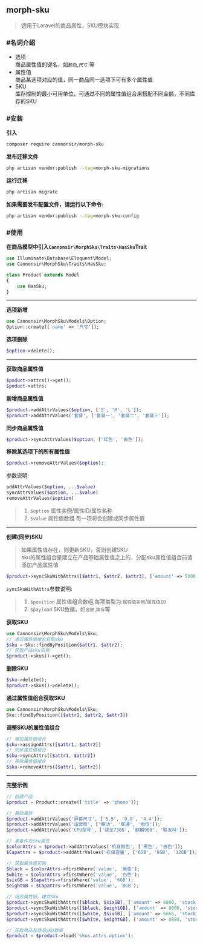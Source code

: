 ## morph-sku

> 适用于Laravel的商品属性，SKU模块实现

### #名词介绍

- 选项     
商品属性值的键名，如`颜色`,`尺寸` 等
- 属性值   
商品某选项对应的值，同一商品同一选项下可有多个属性值
- SKU   
库存控制的最小可用单位，可通过不同的属性值组合来搭配不同金额，不同库存的SKU

### #安装

**引入**

```bash
composer require cannonsir/morph-sku
```

**发布迁移文件**

```bash
php artisan vendor:publish --tag=morph-sku-migrations
```

**运行迁移**

```bash
php artisan migrate
```

**如果需要发布配置文件，请运行以下命令:**

```bash
php artisan vendor:publish --tag=morph-sku-config
```

### #使用

**在商品模型中引入`Cannonsir\MorphSku\Traits\HasSku`Trait**

```php
use Illuminate\Database\Eloquent\Model;
use Cannonsir\MorphSku\Traits\HasSku;

class Product extends Model
{
    use HasSku;
}
```

---

**选项新增**

```php
use Cannonsir\MorphSku\Models\Option;
Option::create(['name' => '尺寸']);
```

**选项删除**

```php
$option->delete();
```

---

**获取商品属性值**

```php
$poduct->attrs()->get();
$poduct->attrs;
```

**新增商品属性值**

```php
$product->addAttrValues($option, ['S', 'M', 'L']);
$product->addAttrValues('套餐', ['套餐一', '套餐二', '套餐三']);
```

**同步商品属性值**

```php
$product->syncAttrValues($option, ['红色', '白色']);
```

**移除某选项下的所有属性值**

```php
$product->removeAttrValues($option);
```

参数说明:
```php
addAttrValues($option, ...$value)
syncAttrValues($option, ...$value)
removeAttrValues($option)
```
> 1. `$option` 属性实例/属性ID/属性名称
> 2. `$value` 属性值数组 每一项将会创建或同步属性值

---

**创建(同步)SKU**

> 如果属性值存在，则更新SKU，否则创建SKU     
> sku的属性组合是建立在产品基础属性值之上的，分配sku属性值组合前请添加产品属性值

```php
$product->syncSkuWithAttrs([$attr1, $attr2, $attr3], ['amount' => 5000, 'stock' => 100]);
```
`syncSkuWithAttrs`参数说明:
> 1. `$position` 属性值组合数组,每项类型为:`属性值实例`/`属性值ID`
> 2. `$payload` SKU数据，如`金额`,`库存`等

**获取SKU**

```php
use Cannonsir\MorphSku\Models\Sku;
// 通过属性值组合获取sku
$sku = Sku::findByPosition($attr1, $attr2);
// 获取产品sku实例
$product->skus()->get();
```

**删除SKU**

```php
$sku->delete();
$product->skus()->delete();
```

**通过属性值组合获取SKU**

```php
use Cannonsir\MorphSku\Models\Sku;
Sku::findByPosition([$attr1, $attr2, $attr3])
```

**调整SKU的属性值组合**

```php
// 增加属性值组合
$sku->assignAttrs([$attr1, $attr2])
// 同步属性值组合
$sku->syncAttrs([$attr1, $attr2])
// 移除属性值组合
$sku->removeAttrs([$attr1, $attr2])
```

---

**完整示例**
```php
// 创建产品
$product = Product::create(['title' => 'phone']);

// 基础属性
$product->addAttrValues('屏幕尺寸', ['5.5', '9.9', '4.4']);
$product->addAttrValues('运营商', ['移动', '联通', '电信']);
$product->addAttrValues('CPU型号', ['骁龙730G', '麒麟960', '联发科']);

// 准备作为sku属性
$colorAttrs = $product->addAttrValues('机身颜色', ['黑色', '白色']);
$Capattrs = $product->addAttrValues('存储容量', ['6GB', '8GB', '12GB']);

// 获取属性值实例
$black = $colorAttrs->firstWhere('value', '黑色');
$white = $colorAttrs->firstWhere('value', '白色');
$sixGB = $Capattrs->firstWhere('value', '6GB');
$eightGB = $Capattrs->firstWhere('value', '8GB');

// 组合属性值，建立sku
$product->syncSkuWithAttrs([$black, $sixGB], ['amount' => 6000, 'stock' => 100]);
$product->syncSkuWithAttrs([$black, $eightGB], ['amount' => 8000, 'stock' => 100]);
$product->syncSkuWithAttrs([$white, $sixGB], ['amount' => 6666, 'stock' => 100]);
$product->syncSkuWithAttrs([$white, $eightGB], ['amount' => 8888, 'stock' => 100]);

// 获取商品及商品SKU数据
$product = $product->load('skus.attrs.option');
```
